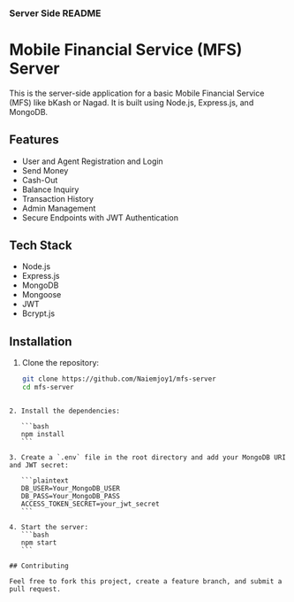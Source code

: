 ### Server Side README

# Mobile Financial Service (MFS) Server

This is the server-side application for a basic Mobile Financial Service (MFS) like bKash or Nagad. It is built using Node.js, Express.js, and MongoDB.

## Features

- User and Agent Registration and Login
- Send Money
- Cash-Out
- Balance Inquiry
- Transaction History
- Admin Management
- Secure Endpoints with JWT Authentication

## Tech Stack

- Node.js
- Express.js
- MongoDB
- Mongoose
- JWT
- Bcrypt.js

## Installation

1. Clone the repository:
   ```bash
   git clone https://github.com/Naiemjoy1/mfs-server
   cd mfs-server
   ```

````

2. Install the dependencies:

   ```bash
   npm install
   ```

3. Create a `.env` file in the root directory and add your MongoDB URI and JWT secret:

   ```plaintext
   DB_USER=Your_MongoDB_USER
   DB_PASS=Your_MongoDB_PASS
   ACCESS_TOKEN_SECRET=your_jwt_secret
   ```

4. Start the server:
   ```bash
   npm start
   ```

## Contributing

Feel free to fork this project, create a feature branch, and submit a pull request.
````
